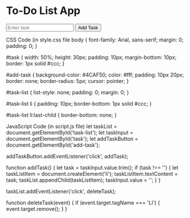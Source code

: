 <!DOCTYPE html>
<html>
<head>
	<title>To-Do List App</title>
	<link rel="stylesheet" href="style.css">
</head>
<body>
	<h1>To-Do List App</h1>
	<input type="text" id="task" placeholder="Enter task">
	<button id="add-task">Add Task</button>
	<ul id="task-list"></ul>
	<script src="script.js"></script>
</body>
</html>

CSS Code (in style.css file
body {
	font-family: Arial, sans-serif;
	margin: 0;
	padding: 0;
}

#task {
	width: 50%;
	height: 30px;
	padding: 10px;
	margin-bottom: 10px;
	border: 1px solid #ccc;
}

#add-task {
	background-color: #4CAF50;
	color: #fff;
	padding: 10px 20px;
	border: none;
	border-radius: 5px;
	cursor: pointer;
}

#task-list {
	list-style: none;
	padding: 0;
	margin: 0;
}

#task-list li {
	padding: 10px;
	border-bottom: 1px solid #ccc;
}

#task-list li:last-child {
	border-bottom: none;
}

JavaScript Code (in script.js file)
let taskList = document.getElementById('task-list');
let taskInput = document.getElementById('task');
let addTaskButton = document.getElementById('add-task');

addTaskButton.addEventListener('click', addTask);

function addTask() {
	let task = taskInput.value.trim();
	if (task !== '') {
		let taskListItem = document.createElement('li');
		taskListItem.textContent = task;
		taskList.appendChild(taskListItem);
		taskInput.value = '';
	}
}

taskList.addEventListener('click', deleteTask);

function deleteTask(event) {
	if (event.target.tagName === 'LI') {
		event.target.remove();
	}
}
